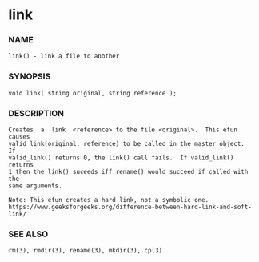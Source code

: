 # link

### NAME

    link() - link a file to another

### SYNOPSIS

    void link( string original, string reference );

### DESCRIPTION

    Creates  a  link  <reference> to the file <original>.  This efun causes
    valid_link(original, reference) to be called in the master object.   If
    valid_link() returns 0, the link() call fails.  If valid_link() returns
    1 then the link() suceeds iff rename() would succeed if called with the
    same arguments.

    Note: This efun creates a hard link, not a symbolic one.
    https://www.geeksforgeeks.org/difference-between-hard-link-and-soft-link/

### SEE ALSO

    rm(3), rmdir(3), rename(3), mkdir(3), cp(3)

